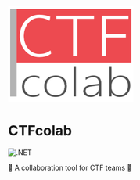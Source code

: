 
<img src="ClientApp/public/img/logo-vertical.png" alt="CTFcolab logo" width="256px">

# CTFcolab

![.NET](https://github.com/adrgs/CTFcolab/actions/workflows/dotnet.yml/badge.svg)

📝 A collaboration tool for CTF teams 🚩
